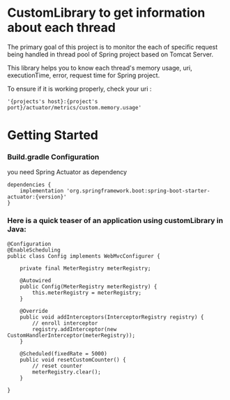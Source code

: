 # CustomLibrary to get information about each thread
The primary goal of this project is to monitor the each of specific request being handled in thread pool of Spring project based on Tomcat Server. <p>
This library helps you to know each thread's memory usage, uri, executionTime, error, request time for Spring project.<p>
To ensure if it is working properly, check your uri : <p>


```
'{projects's host}:{project's port}/actuator/metrics/custom.memory.usage'

```

# Getting Started


### Build.gradle Configuration
you need Spring Actuator as dependency

```
dependencies {
	implementation 'org.springframework.boot:spring-boot-starter-actuator:{version}'
}
```
### Here is a quick teaser of an application using customLibrary in Java:
```
@Configuration
@EnableScheduling
public class Config implements WebMvcConfigurer {

    private final MeterRegistry meterRegistry;

    @Autowired
    public Config(MeterRegistry meterRegistry) {
        this.meterRegistry = meterRegistry;
    }
    
    @Override
    public void addInterceptors(InterceptorRegistry registry) {
        // enroll interceptor
        registry.addInterceptor(new CustomHandlerInterceptor(meterRegistry));
    }

    @Scheduled(fixedRate = 5000)
    public void resetCustomCounter() {
        // reset counter
        meterRegistry.clear();
    }

}
```

